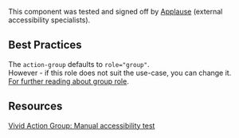 <vwc-note connotation="success" headline="No issues found">
  <vwc-icon name="check-solid" connotation="success" label="Passed Accessibility Testing" slot="icon" size="0"></vwc-icon>
  <p>This component was tested and signed off by <a href="https://www.applause.com/">Applause</a> (external accessibility specialists).</p>
</vwc-note>

## Best Practices

The `action-group` defaults to `role="group"`.  
However - if this role does not suit the use-case, you can change it.  
[For further reading about group role](https://developer.mozilla.org/en-US/docs/Web/Accessibility/ARIA/Roles/group_role).

## Resources

[Vivid Action Group: Manual accessibility test](https://docs.google.com/spreadsheets/d/1HzLt9iJf51TYpkdbQlTpl6jkV2oz5uJfWxKG6hFJptE/edit?gid=1175911860#gid=1175911860)
